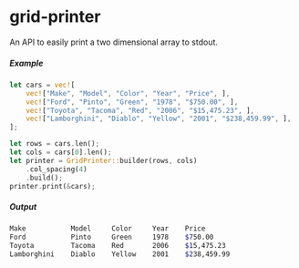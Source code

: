 # grid-printer
An API to easily print a two dimensional array to stdout.

##### Example
```rust
let cars = vec![
    vec!["Make", "Model", "Color", "Year", "Price", ],
    vec!["Ford", "Pinto", "Green", "1978", "$750.00", ],
    vec!["Toyota", "Tacoma", "Red", "2006", "$15,475.23", ],
    vec!["Lamborghini", "Diablo", "Yellow", "2001", "$238,459.99", ],
];

let rows = cars.len();
let cols = cars[0].len();
let printer = GridPrinter::builder(rows, cols)
    .col_spacing(4)
    .build();
printer.print(&cars);
```

##### Output
```bash
Make           Model     Color     Year    Price
Ford           Pinto     Green     1978    $750.00
Toyota         Tacoma    Red       2006    $15,475.23
Lamborghini    Diablo    Yellow    2001    $238,459.99
```

